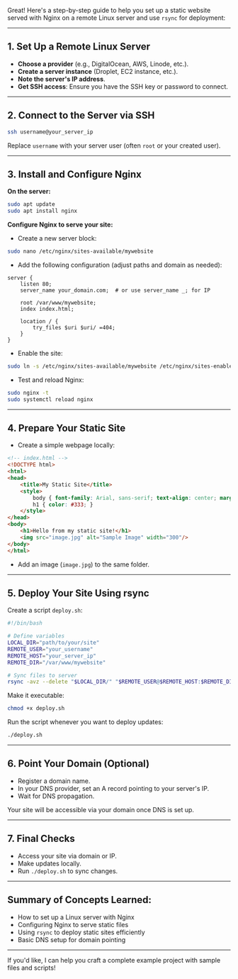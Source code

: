 Great! Here's a step-by-step guide to help you set up a static website served with Nginx on a remote Linux server and use `rsync` for deployment:

---

## 1. Set Up a Remote Linux Server

- **Choose a provider** (e.g., DigitalOcean, AWS, Linode, etc.).
- **Create a server instance** (Droplet, EC2 instance, etc.).
- **Note the server's IP address**.
- **Get SSH access**: Ensure you have the SSH key or password to connect.

---

## 2. Connect to the Server via SSH

```bash
ssh username@your_server_ip
```

Replace `username` with your server user (often `root` or your created user).

---

## 3. Install and Configure Nginx

**On the server:**

```bash
sudo apt update
sudo apt install nginx
```

**Configure Nginx to serve your site:**

- Create a new server block:

```bash
sudo nano /etc/nginx/sites-available/mywebsite
```

- Add the following configuration (adjust paths and domain as needed):

```nginx
server {
    listen 80;
    server_name your_domain.com;  # or use server_name _; for IP

    root /var/www/mywebsite;
    index index.html;

    location / {
        try_files $uri $uri/ =404;
    }
}
```

- Enable the site:

```bash
sudo ln -s /etc/nginx/sites-available/mywebsite /etc/nginx/sites-enabled/
```

- Test and reload Nginx:

```bash
sudo nginx -t
sudo systemctl reload nginx
```

---

## 4. Prepare Your Static Site

- Create a simple webpage locally:

```html
<!-- index.html -->
<!DOCTYPE html>
<html>
<head>
    <title>My Static Site</title>
    <style>
        body { font-family: Arial, sans-serif; text-align: center; margin-top: 50px; }
        h1 { color: #333; }
    </style>
</head>
<body>
    <h1>Hello from my static site!</h1>
    <img src="image.jpg" alt="Sample Image" width="300"/>
</body>
</html>
```

- Add an image (`image.jpg`) to the same folder.

---

## 5. Deploy Your Site Using rsync

Create a script `deploy.sh`:

```bash
#!/bin/bash

# Define variables
LOCAL_DIR="path/to/your/site"
REMOTE_USER="your_username"
REMOTE_HOST="your_server_ip"
REMOTE_DIR="/var/www/mywebsite"

# Sync files to server
rsync -avz --delete "$LOCAL_DIR/" "$REMOTE_USER@$REMOTE_HOST:$REMOTE_DIR"
```

Make it executable:

```bash
chmod +x deploy.sh
```

Run the script whenever you want to deploy updates:

```bash
./deploy.sh
```

---

## 6. Point Your Domain (Optional)

- Register a domain name.
- In your DNS provider, set an A record pointing to your server's IP.
- Wait for DNS propagation.

Your site will be accessible via your domain once DNS is set up.

---

## 7. Final Checks

- Access your site via domain or IP.
- Make updates locally.
- Run `./deploy.sh` to sync changes.

---

## Summary of Concepts Learned:

- How to set up a Linux server with Nginx
- Configuring Nginx to serve static files
- Using `rsync` to deploy static sites efficiently
- Basic DNS setup for domain pointing

---

If you'd like, I can help you craft a complete example project with sample files and scripts!
